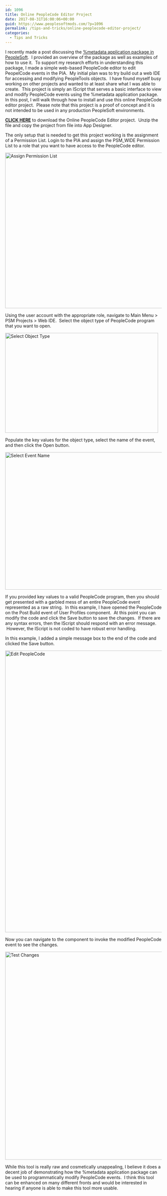 ```yaml
---
id: 1096
title: Online PeopleCode Editor Project
date: 2017-08-31T16:00:06+00:00
guid: https://www.peoplesoftmods.com/?p=1096
permalink: /tips-and-tricks/online-peoplecode-editor-project/
categories:
  - Tips and Tricks
---
```

I recently made a post discussing the [%metadata application package in PeopleSoft](https://www.peoplesoftmods.com/tips-and-tricks/understanding-the-metadata-application-package/).  I provided an overview of the package as well as examples of how to use it.  To support my research efforts in understanding this package, I made a simple web-based PeopleCode editor to edit PeopelCode events in the PIA.  My initial plan was to try build out a web IDE for accessing and modifying PeopleTools objects.  I have found myself busy working on other projects and wanted to at least share what I was able to create.  This project is simply an IScript that serves a basic interface to view and modify PeopleCode events using the %metadata application package.  In this post, I will walk through how to install and use this online PeopleCode editor project.  Please note that this project is a proof of concept and it is not intended to be used in any production PeopleSoft environments.

<!--more-->

<span style="text-decoration: underline;"><strong><a href="https://www.peoplesoftmods.com/Development/PSM_WEB_IDE.zip">CLICK HERE</a></strong></span> to download the Online PeopleCode Editor project.  Unzip the file and copy the project from file into App Designer.

The only setup that is needed to get this project working is the assignment of a Permission List. Login to the PIA and assign the PSM_WIDE Permission List to a role that you want to have access to the PeopleCode editor.

[<img class="alignnone size-full wp-image-1097" src="https://www.peoplesoftmods.com/wp-content/uploads/2017/08/Assign-Permission-List.png" alt="Assign Permission List" width="864" height="498" srcset="https://www.peoplesoftmods.com/wp-content/uploads/2017/08/Assign-Permission-List.png 864w, https://www.peoplesoftmods.com/wp-content/uploads/2017/08/Assign-Permission-List-300x173.png 300w, https://www.peoplesoftmods.com/wp-content/uploads/2017/08/Assign-Permission-List-768x443.png 768w, https://www.peoplesoftmods.com/wp-content/uploads/2017/08/Assign-Permission-List-659x380.png 659w" sizes="(max-width: 864px) 100vw, 864px" />](https://www.peoplesoftmods.com/wp-content/uploads/2017/08/Assign-Permission-List.png)

Using the user account with the appropriate role, navigate to Main Menu > PSM Projects > Web IDE.  Select the object type of PeopleCode program that you want to open.

[<img class="alignnone size-full wp-image-1098" src="https://www.peoplesoftmods.com/wp-content/uploads/2017/08/Select-Object-Type.png" alt="Select Object Type" width="492" height="320" srcset="https://www.peoplesoftmods.com/wp-content/uploads/2017/08/Select-Object-Type.png 492w, https://www.peoplesoftmods.com/wp-content/uploads/2017/08/Select-Object-Type-300x195.png 300w" sizes="(max-width: 492px) 100vw, 492px" />](https://www.peoplesoftmods.com/wp-content/uploads/2017/08/Select-Object-Type.png)

Populate the key values for the object type, select the name of the event, and then click the Open button.

[<img class="alignnone size-full wp-image-1099" src="https://www.peoplesoftmods.com/wp-content/uploads/2017/08/Select-Event-Name.png" alt="Select Event Name" width="537" height="440" srcset="https://www.peoplesoftmods.com/wp-content/uploads/2017/08/Select-Event-Name.png 537w, https://www.peoplesoftmods.com/wp-content/uploads/2017/08/Select-Event-Name-300x246.png 300w, https://www.peoplesoftmods.com/wp-content/uploads/2017/08/Select-Event-Name-464x380.png 464w" sizes="(max-width: 537px) 100vw, 537px" />](https://www.peoplesoftmods.com/wp-content/uploads/2017/08/Select-Event-Name.png)

If you provided key values to a valid PeopleCode program, then you should get presented with a garbled mess of an entire PeopleCode event represented as a raw string.  In this example, I have opened the PeopleCode on the Post Build event of User Profiles component.  At this point you can modify the code and click the Save button to save the changes.  If there are any syntax errors, then the IScript should respond with an error message.  However, the IScript is not coded to have robust error handling.

In this example, I added a simple message box to the end of the code and clicked the Save button.

[<img class="alignnone size-full wp-image-1100" src="https://www.peoplesoftmods.com/wp-content/uploads/2017/08/Edit-PeopleCode.png" alt="Edit PeopleCode" width="826" height="902" srcset="https://www.peoplesoftmods.com/wp-content/uploads/2017/08/Edit-PeopleCode.png 826w, https://www.peoplesoftmods.com/wp-content/uploads/2017/08/Edit-PeopleCode-275x300.png 275w, https://www.peoplesoftmods.com/wp-content/uploads/2017/08/Edit-PeopleCode-768x839.png 768w, https://www.peoplesoftmods.com/wp-content/uploads/2017/08/Edit-PeopleCode-348x380.png 348w" sizes="(max-width: 826px) 100vw, 826px" />](https://www.peoplesoftmods.com/wp-content/uploads/2017/08/Edit-PeopleCode.png)

Now you can navigate to the component to invoke the modified PeopleCode event to see the changes.

[<img class="alignnone size-full wp-image-1101" src="https://www.peoplesoftmods.com/wp-content/uploads/2017/08/Test-Changes.png" alt="Test Changes" width="870" height="666" srcset="https://www.peoplesoftmods.com/wp-content/uploads/2017/08/Test-Changes.png 870w, https://www.peoplesoftmods.com/wp-content/uploads/2017/08/Test-Changes-300x230.png 300w, https://www.peoplesoftmods.com/wp-content/uploads/2017/08/Test-Changes-768x588.png 768w, https://www.peoplesoftmods.com/wp-content/uploads/2017/08/Test-Changes-496x380.png 496w" sizes="(max-width: 870px) 100vw, 870px" />](https://www.peoplesoftmods.com/wp-content/uploads/2017/08/Test-Changes.png)

While this tool is really raw and cosmetically unappealing, I believe it does a decent job of demonstrating how the %metadata application package can be used to programmatically modify PeopleCode events.  I think this tool can be enhanced on many different fronts and would be interested in hearing if anyone is able to make this tool more usable.